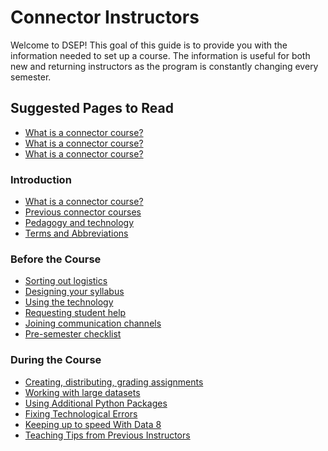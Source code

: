 # Connector Instructors

Welcome to DSEP! This goal of this guide is to provide you with the information needed to set up a course. The information is useful for both new and returning instructors as the program is constantly changing every semester.

## Suggested Pages to Read

* [What is a connector course?](/connector/general/what-is-a-connector)
* [What is a connector course?](../general/what-is-a-connector.md)
* [What is a connector course?](../general/what-is-a-connector)

### Introduction

* [What is a connector course?](/connector/general/what-is-a-connector.md)
* [Previous connector courses](/connector/general/previous-connectors.md)
* [Pedagogy and technology](/technology/pedagogy-and-technology.md)
* [Terms and Abbreviations](/general/terms-and-abbreviations.md)

### Before the Course

* [Sorting out logistics](/connector/instructor/logistics.md)
* [Designing your syllabus](/connector/instructor/syllabus-design.md)
* [Using the technology]()
* [Requesting student help](/connector/instructor/student-help.md)
* [Joining communication channels]()
* [Pre-semester checklist]()

### During the Course

* [Creating, distributing, grading assignments]()
* [Working with large datasets]()
* [Using Additional Python Packages]()
* [Fixing Technological Errors]()
* [Keeping up to speed With Data 8]()
* [Teaching Tips from Previous Instructors]()




